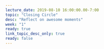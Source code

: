 ```yaml
---
lecture_date: 2019-08-10 16:00:00.00-7:00
topic: "Closing Circle"
desc: "Reflect on awesome moments"
week: "1"
ready: true
link_topic_desc_only: true
ready: false
---
```



